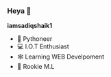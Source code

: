 ### Heya 👋


**iamsadiqshaik1**
- 🐍 Pythoneer
- 💻 I.O.T Enthusiast
- 🕸 Learning WEB Develpoment
- 🤖 Rookie M.L
